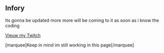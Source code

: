 ## Infory

Its gonna be updated more more will be coming to it as soon as i know the coding 

<a href="https://www.twitch.tv/infory_" class="btn btn-github"><span class="icon"></span>Vieuw my Twitch</a>


[marquee]Keep in mind im still working in this page[/marquee]
